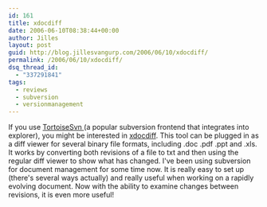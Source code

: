 ```yaml
---
id: 161
title: xdocdiff
date: 2006-06-10T08:38:44+00:00
author: Jilles
layout: post
guid: http://blog.jillesvangurp.com/2006/06/10/xdocdiff/
permalink: /2006/06/10/xdocdiff/
dsq_thread_id:
  - "337291841"
tags:
  - reviews
  - subversion
  - versionmanagement
---
```

If you use [TortoiseSvn ](http://tortoisesvn.tigris.org/)(a popular subversion frontend that integrates into explorer), you might be interested in [xdocdiff](http://freemind.s57.xrea.com/xdocdiff/e/index.html). This tool can be plugged in as a diff viewer for several binary file formats, including .doc .pdf .ppt and .xls. It works by converting both revisions of a file to txt and then using the regular diff viewer to show what has changed.
I've been using subversion for document management for some time now. It is really easy to set up (there's several ways actually) and really useful when working on a rapidly evolving document. Now with the ability to examine changes between revisions, it is even more useful!